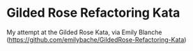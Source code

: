 # Gilded Rose Refactoring Kata

My attempt at the Gilded Rose Kata, via Emily Blanche (https://github.com/emilybache/GildedRose-Refactoring-Kata)